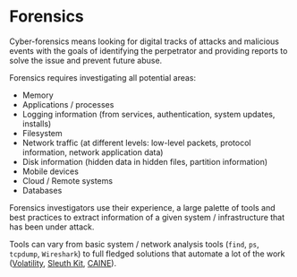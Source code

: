 # Forensics

Cyber-forensics means looking for digital tracks of attacks and malicious events with the goals of identifying the perpetrator and providing reports to solve the issue and prevent future abuse.

Forensics requires investigating all potential areas:

- Memory
- Applications / processes
- Logging information (from services, authentication, system updates, installs)
- Filesystem
- Network traffic (at different levels: low-level packets, protocol information, network application data)
- Disk information (hidden data in hidden files, partition information)
- Mobile devices
- Cloud / Remote systems
- Databases

Forensics investigators use their experience, a large palette of tools and best practices to extract information of a given system / infrastructure that has been under attack.

Tools can vary from basic system / network analysis tools (`find`, `ps`, `tcpdump`, `Wireshark`) to full fledged solutions that automate a lot of the work ([Volatility](https://www.volatilityfoundation.org/), [Sleuth Kit](https://www.sleuthkit.org/), [CAINE](https://www.caine-live.net/)).
